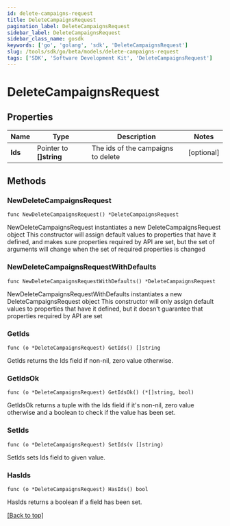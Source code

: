 ```yaml
---
id: delete-campaigns-request
title: DeleteCampaignsRequest
pagination_label: DeleteCampaignsRequest
sidebar_label: DeleteCampaignsRequest
sidebar_class_name: gosdk
keywords: ['go', 'golang', 'sdk', 'DeleteCampaignsRequest'] 
slug: /tools/sdk/go/beta/models/delete-campaigns-request
tags: ['SDK', 'Software Development Kit', 'DeleteCampaignsRequest']
---
```


# DeleteCampaignsRequest

## Properties

Name | Type | Description | Notes
------------ | ------------- | ------------- | -------------
**Ids** | Pointer to **[]string** | The ids of the campaigns to delete | [optional] 

## Methods

### NewDeleteCampaignsRequest

`func NewDeleteCampaignsRequest() *DeleteCampaignsRequest`

NewDeleteCampaignsRequest instantiates a new DeleteCampaignsRequest object
This constructor will assign default values to properties that have it defined,
and makes sure properties required by API are set, but the set of arguments
will change when the set of required properties is changed

### NewDeleteCampaignsRequestWithDefaults

`func NewDeleteCampaignsRequestWithDefaults() *DeleteCampaignsRequest`

NewDeleteCampaignsRequestWithDefaults instantiates a new DeleteCampaignsRequest object
This constructor will only assign default values to properties that have it defined,
but it doesn't guarantee that properties required by API are set

### GetIds

`func (o *DeleteCampaignsRequest) GetIds() []string`

GetIds returns the Ids field if non-nil, zero value otherwise.

### GetIdsOk

`func (o *DeleteCampaignsRequest) GetIdsOk() (*[]string, bool)`

GetIdsOk returns a tuple with the Ids field if it's non-nil, zero value otherwise
and a boolean to check if the value has been set.

### SetIds

`func (o *DeleteCampaignsRequest) SetIds(v []string)`

SetIds sets Ids field to given value.

### HasIds

`func (o *DeleteCampaignsRequest) HasIds() bool`

HasIds returns a boolean if a field has been set.


[[Back to top]](#) 


